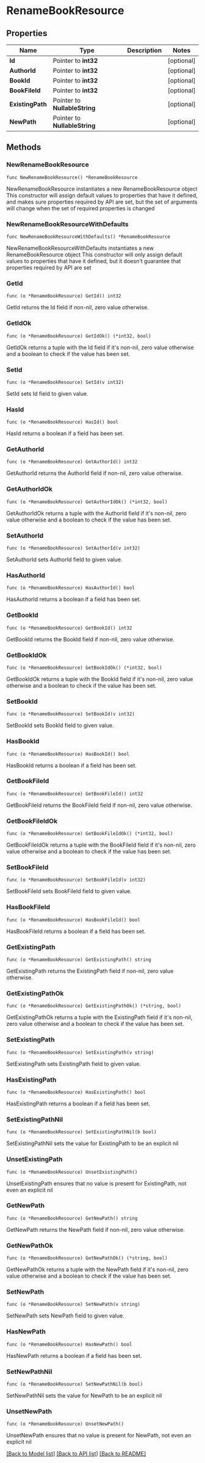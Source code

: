 # RenameBookResource

## Properties

Name | Type | Description | Notes
------------ | ------------- | ------------- | -------------
**Id** | Pointer to **int32** |  | [optional] 
**AuthorId** | Pointer to **int32** |  | [optional] 
**BookId** | Pointer to **int32** |  | [optional] 
**BookFileId** | Pointer to **int32** |  | [optional] 
**ExistingPath** | Pointer to **NullableString** |  | [optional] 
**NewPath** | Pointer to **NullableString** |  | [optional] 

## Methods

### NewRenameBookResource

`func NewRenameBookResource() *RenameBookResource`

NewRenameBookResource instantiates a new RenameBookResource object
This constructor will assign default values to properties that have it defined,
and makes sure properties required by API are set, but the set of arguments
will change when the set of required properties is changed

### NewRenameBookResourceWithDefaults

`func NewRenameBookResourceWithDefaults() *RenameBookResource`

NewRenameBookResourceWithDefaults instantiates a new RenameBookResource object
This constructor will only assign default values to properties that have it defined,
but it doesn't guarantee that properties required by API are set

### GetId

`func (o *RenameBookResource) GetId() int32`

GetId returns the Id field if non-nil, zero value otherwise.

### GetIdOk

`func (o *RenameBookResource) GetIdOk() (*int32, bool)`

GetIdOk returns a tuple with the Id field if it's non-nil, zero value otherwise
and a boolean to check if the value has been set.

### SetId

`func (o *RenameBookResource) SetId(v int32)`

SetId sets Id field to given value.

### HasId

`func (o *RenameBookResource) HasId() bool`

HasId returns a boolean if a field has been set.

### GetAuthorId

`func (o *RenameBookResource) GetAuthorId() int32`

GetAuthorId returns the AuthorId field if non-nil, zero value otherwise.

### GetAuthorIdOk

`func (o *RenameBookResource) GetAuthorIdOk() (*int32, bool)`

GetAuthorIdOk returns a tuple with the AuthorId field if it's non-nil, zero value otherwise
and a boolean to check if the value has been set.

### SetAuthorId

`func (o *RenameBookResource) SetAuthorId(v int32)`

SetAuthorId sets AuthorId field to given value.

### HasAuthorId

`func (o *RenameBookResource) HasAuthorId() bool`

HasAuthorId returns a boolean if a field has been set.

### GetBookId

`func (o *RenameBookResource) GetBookId() int32`

GetBookId returns the BookId field if non-nil, zero value otherwise.

### GetBookIdOk

`func (o *RenameBookResource) GetBookIdOk() (*int32, bool)`

GetBookIdOk returns a tuple with the BookId field if it's non-nil, zero value otherwise
and a boolean to check if the value has been set.

### SetBookId

`func (o *RenameBookResource) SetBookId(v int32)`

SetBookId sets BookId field to given value.

### HasBookId

`func (o *RenameBookResource) HasBookId() bool`

HasBookId returns a boolean if a field has been set.

### GetBookFileId

`func (o *RenameBookResource) GetBookFileId() int32`

GetBookFileId returns the BookFileId field if non-nil, zero value otherwise.

### GetBookFileIdOk

`func (o *RenameBookResource) GetBookFileIdOk() (*int32, bool)`

GetBookFileIdOk returns a tuple with the BookFileId field if it's non-nil, zero value otherwise
and a boolean to check if the value has been set.

### SetBookFileId

`func (o *RenameBookResource) SetBookFileId(v int32)`

SetBookFileId sets BookFileId field to given value.

### HasBookFileId

`func (o *RenameBookResource) HasBookFileId() bool`

HasBookFileId returns a boolean if a field has been set.

### GetExistingPath

`func (o *RenameBookResource) GetExistingPath() string`

GetExistingPath returns the ExistingPath field if non-nil, zero value otherwise.

### GetExistingPathOk

`func (o *RenameBookResource) GetExistingPathOk() (*string, bool)`

GetExistingPathOk returns a tuple with the ExistingPath field if it's non-nil, zero value otherwise
and a boolean to check if the value has been set.

### SetExistingPath

`func (o *RenameBookResource) SetExistingPath(v string)`

SetExistingPath sets ExistingPath field to given value.

### HasExistingPath

`func (o *RenameBookResource) HasExistingPath() bool`

HasExistingPath returns a boolean if a field has been set.

### SetExistingPathNil

`func (o *RenameBookResource) SetExistingPathNil(b bool)`

 SetExistingPathNil sets the value for ExistingPath to be an explicit nil

### UnsetExistingPath
`func (o *RenameBookResource) UnsetExistingPath()`

UnsetExistingPath ensures that no value is present for ExistingPath, not even an explicit nil
### GetNewPath

`func (o *RenameBookResource) GetNewPath() string`

GetNewPath returns the NewPath field if non-nil, zero value otherwise.

### GetNewPathOk

`func (o *RenameBookResource) GetNewPathOk() (*string, bool)`

GetNewPathOk returns a tuple with the NewPath field if it's non-nil, zero value otherwise
and a boolean to check if the value has been set.

### SetNewPath

`func (o *RenameBookResource) SetNewPath(v string)`

SetNewPath sets NewPath field to given value.

### HasNewPath

`func (o *RenameBookResource) HasNewPath() bool`

HasNewPath returns a boolean if a field has been set.

### SetNewPathNil

`func (o *RenameBookResource) SetNewPathNil(b bool)`

 SetNewPathNil sets the value for NewPath to be an explicit nil

### UnsetNewPath
`func (o *RenameBookResource) UnsetNewPath()`

UnsetNewPath ensures that no value is present for NewPath, not even an explicit nil

[[Back to Model list]](../README.md#documentation-for-models) [[Back to API list]](../README.md#documentation-for-api-endpoints) [[Back to README]](../README.md)


